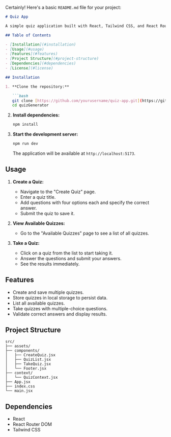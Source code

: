 Certainly! Here's a basic `README.md` file for your project:

```markdown
# Quiz App

A simple quiz application built with React, Tailwind CSS, and React Router. This application allows users to create quizzes, view a list of available quizzes, and take quizzes with multiple-choice questions.

## Table of Contents

- [Installation](#installation)
- [Usage](#usage)
- [Features](#features)
- [Project Structure](#project-structure)
- [Dependencies](#dependencies)
- [License](#license)

## Installation

1. **Clone the repository:**

   ```bash
   git clone [https://github.com/yourusername/quiz-app.git](https://github.com/kamalkolisetty/quizGenerator)
   cd quizGenerator
   ```

2. **Install dependencies:**

   ```bash
   npm install
   ```

3. **Start the development server:**

   ```bash
   npm run dev
   ```

   The application will be available at `http://localhost:5173`.

## Usage

1. **Create a Quiz:**
   - Navigate to the "Create Quiz" page.
   - Enter a quiz title.
   - Add questions with four options each and specify the correct answer.
   - Submit the quiz to save it.

2. **View Available Quizzes:**
   - Go to the "Available Quizzes" page to see a list of all quizzes.

3. **Take a Quiz:**
   - Click on a quiz from the list to start taking it.
   - Answer the questions and submit your answers.
   - See the results immediately.

## Features

- Create and save multiple quizzes.
- Store quizzes in local storage to persist data.
- List all available quizzes.
- Take quizzes with multiple-choice questions.
- Validate correct answers and display results.

## Project Structure

```plaintext
src/
├── assets/
├── components/
│   ├── CreateQuiz.jsx
│   ├── QuizList.jsx
│   ├── TakeQuiz.jsx
│   └── Footer.jsx
├── context/
│   └── QuizContext.jsx
├── App.jsx
├── index.css
└── main.jsx
```

## Dependencies

- React
- React Router DOM
- Tailwind CSS
